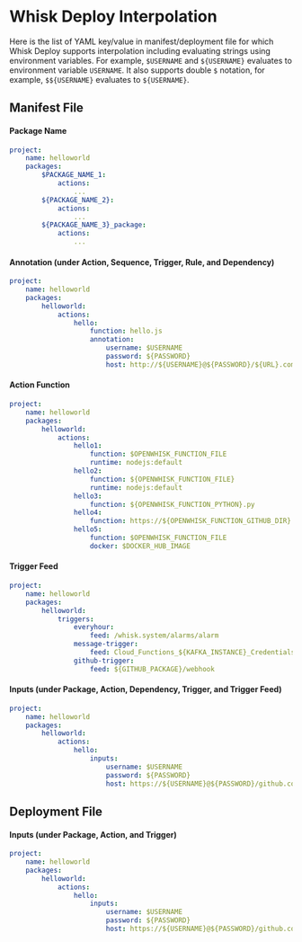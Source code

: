 <!--
#
# Licensed to the Apache Software Foundation (ASF) under one or more
# contributor license agreements.  See the NOTICE file distributed with
# this work for additional information regarding copyright ownership.
# The ASF licenses this file to You under the Apache License, Version 2.0
# (the "License"); you may not use this file except in compliance with
# the License.  You may obtain a copy of the License at
#
#     http://www.apache.org/licenses/LICENSE-2.0
#
# Unless required by applicable law or agreed to in writing, software
# distributed under the License is distributed on an "AS IS" BASIS,
# WITHOUT WARRANTIES OR CONDITIONS OF ANY KIND, either express or implied.
# See the License for the specific language governing permissions and
# limitations under the License.
#
-->

# Whisk Deploy Interpolation

Here is the list of YAML key/value in manifest/deployment file for which Whisk Deploy
supports interpolation including evaluating strings using environment variables.
For example, `$USERNAME` and `${USERNAME}` evaluates to environment variable `USERNAME`.
It also supports double `$` notation, for example, `$${USERNAME}` evaluates to `${USERNAME}`.
## Manifest File

#### Package Name

```yaml
project:
    name: helloworld
    packages:
        $PACKAGE_NAME_1:
            actions:
                ...
        ${PACKAGE_NAME_2}:
            actions:
                ...
        ${PACKAGE_NAME_3}_package:
            actions:
                ...
```

#### Annotation (under Action, Sequence, Trigger, Rule, and Dependency)

```yaml
project:
    name: helloworld
    packages:
        helloworld:
            actions:
                hello:
                    function: hello.js
                    annotation:
                        username: $USERNAME
                        password: ${PASSWORD}
                        host: http://${USERNAME}@${PASSWORD}/${URL}.com
```

#### Action Function

```yaml
project:
    name: helloworld
    packages:
        helloworld:
            actions:
                hello1:
                    function: $OPENWHISK_FUNCTION_FILE
                    runtime: nodejs:default
                hello2:
                    function: ${OPENWHISK_FUNCTION_FILE}
                    runtime: nodejs:default
                hello3:
                    function: ${OPENWHISK_FUNCTION_PYTHON}.py
                hello4:
                    function: https://${OPENWHISK_FUNCTION_GITHUB_DIR}.js                    function: github.com/apache/openwhisk-test/packages/helloworlds
                hello5:
                    function: $OPENWHISK_FUNCTION_FILE
                    docker: $DOCKER_HUB_IMAGE
```

#### Trigger Feed

```yaml
project:
    name: helloworld
    packages:
        helloworld:
            triggers:
                everyhour:
                    feed: /whisk.system/alarms/alarm
                message-trigger:
                    feed: Cloud_Functions_${KAFKA_INSTANCE}_Credentials-1/messageHubFeed
                github-trigger:
                    feed: ${GITHUB_PACKAGE}/webhook
```

#### Inputs (under Package, Action, Dependency, Trigger, and Trigger Feed)

```yaml
project:
    name: helloworld
    packages:
        helloworld:
            actions:
                hello:
                    inputs:
                        username: $USERNAME
                        password: ${PASSWORD}
                        host: https://${USERNAME}@${PASSWORD}/github.com
```

## Deployment File

#### Inputs (under Package, Action, and Trigger)

```yaml
project:
    name: helloworld
    packages:
        helloworld:
            actions:
                hello:
                    inputs:
                        username: $USERNAME
                        password: ${PASSWORD}
                        host: https://${USERNAME}@${PASSWORD}/github.com
```





